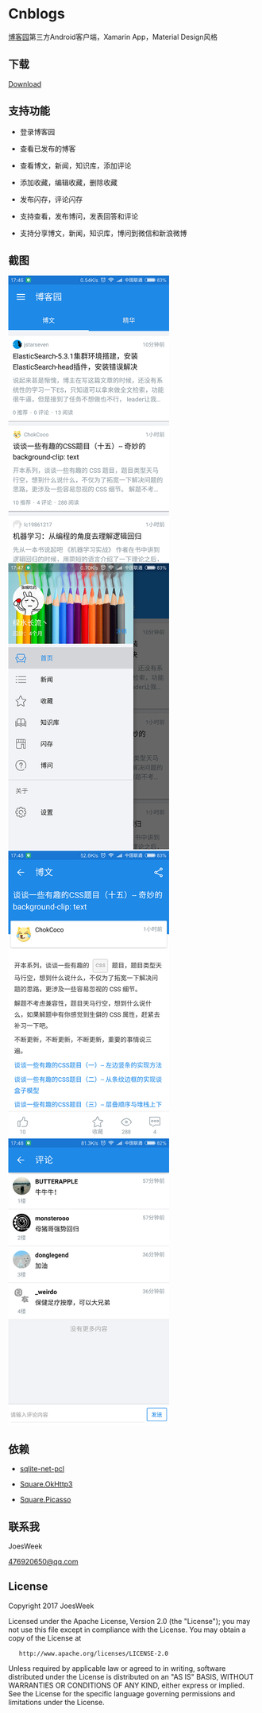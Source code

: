 # Cnblogs

[博客园](http://www.cnblogs.com/)第三方Android客户端，Xamarin App，Material Design风格

## 下载

[Download](com.android.cnblogs.apk)

## 支持功能

- 登录博客园

- 查看已发布的博客

- 查看博文，新闻，知识库，添加评论

- 添加收藏，编辑收藏，删除收藏

- 发布闪存，评论闪存

- 支持查看，发布博问，发表回答和评论

- 支持分享博文，新闻，知识库，博问到微信和新浪微博


## 截图

![screenshots](screenshots/Screenshot0.png)
![screenshots](screenshots/Screenshot1.png)
![screenshots](screenshots/Screenshot2.png)
![screenshots](screenshots/Screenshot3.png)

## 依赖

- [sqlite-net-pcl](https://github.com/praeclarum/sqlite-net)

- [Square.OkHttp3](https://github.com/mattleibow/square-bindings)

- [Square.Picasso](https://github.com/mattleibow/square-bindings)

## 联系我

JoesWeek

[476920650@qq.com](mailto:476920650@qq.com)

## License

   Copyright 2017 JoesWeek

   Licensed under the Apache License, Version 2.0 (the "License");
   you may not use this file except in compliance with the License.
   You may obtain a copy of the License at

       http://www.apache.org/licenses/LICENSE-2.0

   Unless required by applicable law or agreed to in writing, software
   distributed under the License is distributed on an "AS IS" BASIS,
   WITHOUT WARRANTIES OR CONDITIONS OF ANY KIND, either express or implied.
   See the License for the specific language governing permissions and
   limitations under the License.
